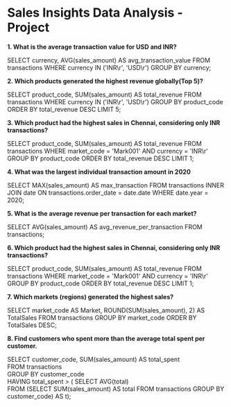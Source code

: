   # Sales Insights Data Analysis - Project

**1. What is the average transaction value for USD and INR?**

SELECT currency, AVG(sales_amount) AS avg_transaction_value
FROM transactions
WHERE currency IN ('INR\r', 'USD\r')
GROUP BY currency;

**2. Which products generated the highest revenue globally(Top 5)?**

SELECT product_code, SUM(sales_amount) AS total_revenue
FROM transactions
WHERE currency IN ('INR\r', 'USD\r')
GROUP BY product_code
ORDER BY total_revenue DESC
LIMIT 5;

**3. Which product had the highest sales in Chennai, considering only INR transactions?**

SELECT product_code, SUM(sales_amount) AS total_revenue
FROM transactions
WHERE market_code = 'Mark001' AND currency = 'INR\r'
GROUP BY product_code
ORDER BY total_revenue DESC
LIMIT 1;

**4. What was the largest individual transaction amount in 2020**

SELECT MAX(sales_amount) AS max_transaction
FROM transactions
INNER JOIN date ON transactions.order_date = date.date
WHERE date.year = 2020;

**5. What is the average revenue per transaction for each market?**

SELECT AVG(sales_amount) AS avg_revenue_per_transaction
FROM transactions;

**6. Which product had the highest sales in Chennai, considering only INR transactions?**

SELECT product_code, SUM(sales_amount) AS total_revenue
FROM transactions
WHERE market_code = 'Mark001' AND currency = 'INR\r'
GROUP BY product_code
ORDER BY total_revenue DESC
LIMIT 1;

**7. Which markets (regions) generated the highest sales?**

SELECT market_code AS Market, ROUND(SUM(sales_amount), 2) AS TotalSales
FROM transactions
GROUP BY market_code
ORDER BY TotalSales DESC;

**8. Find customers who spent more than the average total spent per customer.**

SELECT customer_code, SUM(sales_amount) AS total_spent  
FROM transactions  
GROUP BY customer_code  
HAVING total_spent > ( SELECT AVG(total)  
  FROM (SELECT SUM(sales_amount) AS total FROM transactions GROUP BY customer_code) AS t);
